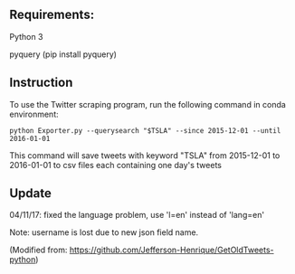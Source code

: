 ## Requirements:
Python 3

pyquery (pip install pyquery)


## Instruction
To use the Twitter scraping program, run the following command in conda environment:

```
python Exporter.py --querysearch "$TSLA" --since 2015-12-01 --until 2016-01-01
```

This command will save tweets with keyword "TSLA" from 2015-12-01 to 2016-01-01 to csv files each containing one day's tweets


## Update
04/11/17: fixed the language problem, use 'l=en' instead of 'lang=en'

Note: username is lost due to new json field name.

(Modified from: https://github.com/Jefferson-Henrique/GetOldTweets-python)
